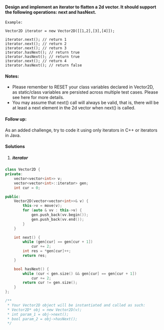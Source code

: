 #### Design and implement an iterator to flatten a 2d vector. It should support the following operations: next and hasNext.

 

```
Example:

Vector2D iterator = new Vector2D([[1,2],[3],[4]]);

iterator.next(); // return 1
iterator.next(); // return 2
iterator.next(); // return 3
iterator.hasNext(); // return true
iterator.hasNext(); // return true
iterator.next(); // return 4
iterator.hasNext(); // return false
```

 

#### Notes:

-    Please remember to RESET your class variables declared in Vector2D, as static/class variables are persisted across multiple test cases. Please see here for more details.
-    You may assume that next() call will always be valid, that is, there will be at least a next element in the 2d vector when next() is called.

 

#### Follow up:

As an added challenge, try to code it using only iterators in C++ or iterators in Java.

#### Solutions

1. ##### iterator

```c++
class Vector2D {
private:
    vector<vector<int>> v;
    vector<vector<int>::iterator> gen;
    int cur = 0;

public:
    Vector2D(vector<vector<int>>& v) {
        this->v = move(v);
        for (auto & vv : this->v) {
            gen.push_back(vv.begin());
            gen.push_back(vv.end());
        }
    }

    int next() {
        while (gen[cur] == gen[cur + 1])
            cur += 2;
        int res = *gen[cur]++;
        return res;
    }

    bool hasNext() {
        while (cur < gen.size() && gen[cur] == gen[cur + 1])
            cur += 2;
        return cur != gen.size();
    }
};

/**
 * Your Vector2D object will be instantiated and called as such:
 * Vector2D* obj = new Vector2D(v);
 * int param_1 = obj->next();
 * bool param_2 = obj->hasNext();
 */
```